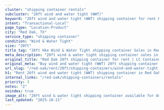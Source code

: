 ```yaml
---
cluster: "shipping container rentals"
subcluster: "20ft wind and water tight (WWT)"
keyword: "20ft wind and water tight (WWT) shipping container for rent Red Oak, TX"
intent: "Transactional-Local"
page_type: "Location-Product"
city: "Red Oak, TX"
service_type: "shipping container"
condition: "Wind & Water Tight"
size: "20ft"
title_tag: "20ft Hke Wind & Water Tight shipping container Sales in Red Oak | LC Container"
meta_description: "20ft wind & water tight shipping container sales in Red Oak. Fast delivery, competitive pricing. Serving shipping containers area. Quote ID: UYM. Call (214) 524-4168 for your free quote today."
original_title: "Red Oak 20ft shipping container for rent | LC Container"
original_meta: "Buy wind and water tight (WWT) 20ft shipping container rent with local delivery in Red Oak, TX. LC Container — local Since 2003. Request a fast quote today."
url_slug: "/red-oak/rent/20ft/shipping-containers/wind-and-water-tight-wwt"
h1: "Rent 20ft wind and water tight (WWT) shipping container in Red Oak"
internal_links: "/red-oak/shipping-containers/rentals"
priority: 3
notes: "2"
noindex: true
image_alt: "20ft wind & water tight shipping container available for delivery in Red Oak"
last_updated: "2025-10-21"
---
```


<!-- TODO: Add unique city/inventory copy, images, and internal links here. -->
